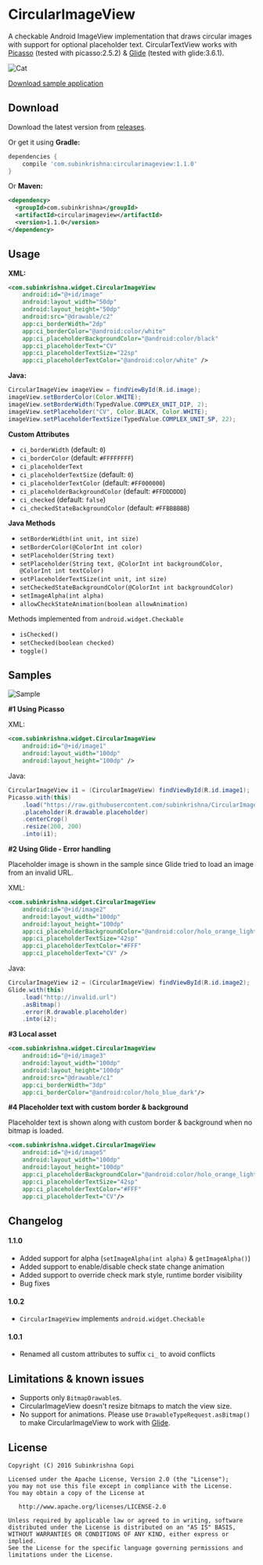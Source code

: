 CircularImageView
====
A checkable Android ImageView implementation that draws circular images with support for optional placeholder text. CircularTextView works with [Picasso][picasso] (tested with picasso:2.5.2) & [Glide][glide] (tested with glide:3.6.1).

![Cat](art/cat.png)

[Download sample application][app]

## Download

Download the latest version from [releases][1].

Or get it using **Gradle:**

````groovy
dependencies {
    compile 'com.subinkrishna:circularimageview:1.1.0'
}
````

Or **Maven:**

````xml
<dependency>
  <groupId>com.subinkrishna</groupId>
  <artifactId>circularimageview</artifactId>
  <version>1.1.0</version>
</dependency>
````

## Usage

**XML:**

````xml
<com.subinkrishna.widget.CircularImageView
    android:id="@+id/image"
    android:layout_width="50dp"
    android:layout_height="50dp"
    android:src="@drawable/c2"
    app:ci_borderWidth="2dp"
    app:ci_borderColor="@android:color/white"
    app:ci_placeholderBackgroundColor="@android:color/black"
    app:ci_placeholderText="CV"
    app:ci_placeholderTextSize="22sp"
    app:ci_placeholderTextColor="@android:color/white" />
````

**Java:**

````java
CircularImageView imageView = findViewById(R.id.image);
imageView.setBorderColor(Color.WHITE);
imageView.setBorderWidth(TypedValue.COMPLEX_UNIT_DIP, 2);
imageView.setPlaceholder("CV", Color.BLACK, Color.WHITE);
imageView.setPlaceholderTextSize(TypedValue.COMPLEX_UNIT_SP, 22);
````

**Custom Attributes**

* `ci_borderWidth` (default: `0`)
* `ci_borderColor` (default: `#FFFFFFFF`)
* `ci_placeholderText`
* `ci_placeholderTextSize` (default: `0`)
* `ci_placeholderTextColor` (default: `#FF000000`)
* `ci_placeholderBackgroundColor` (default: `#FFDDDDDD`)
* `ci_checked` (default: `false`)
* `ci_checkedStateBackgroundColor` (default: `#FFBBBBBB`)

**Java Methods**

* `setBorderWidth(int unit, int size)`
* `setBorderColor(@ColorInt int color)`
* `setPlaceholder(String text)`
* `setPlaceholder(String text, @ColorInt int backgroundColor, @ColorInt int textColor)`
* `setPlaceholderTextSize(int unit, int size)`
* `setCheckedStateBackgroundColor(@ColorInt int backgroundColor)`
* `setImageAlpha(int alpha)`
* `allowCheckStateAnimation(boolean allowAnimation)`

Methods implemented from `android.widget.Checkable`

* `isChecked()`
* `setChecked(boolean checked)`
* `toggle()`

## Samples

![Sample](screenshots/samples.png)

**#1 Using Picasso**

XML:

```` xml
<com.subinkrishna.widget.CircularImageView
    android:id="@+id/image1"
    android:layout_width="100dp"
    android:layout_height="100dp" />
````

Java:

````java
CircularImageView i1 = (CircularImageView) findViewById(R.id.image1);
Picasso.with(this)
    .load("https://raw.githubusercontent.com/subinkrishna/CircularImageView/master/art/cat_original.jpg")
    .placeholder(R.drawable.placeholder)
    .centerCrop()
    .resize(200, 200)
    .into(i1);
````

**#2 Using Glide - Error handling**

Placeholder image is shown in the sample since Glide tried to load an image from an invalid URL.

XML:

````xml
<com.subinkrishna.widget.CircularImageView
    android:id="@+id/image2"
    android:layout_width="100dp"
    android:layout_height="100dp"
    app:ci_placeholderBackgroundColor="@android:color/holo_orange_light"
    app:ci_placeholderTextSize="42sp"
    app:ci_placeholderTextColor="#FFF"
    app:ci_placeholderText="CV" />

````

Java:

````java
CircularImageView i2 = (CircularImageView) findViewById(R.id.image2);
Glide.with(this)
    .load("http://invalid.url")
    .asBitmap()
    .error(R.drawable.placeholder)
    .into(i2);
````

**#3 Local asset**

````xml
<com.subinkrishna.widget.CircularImageView
    android:id="@+id/image3"
    android:layout_width="100dp"
    android:layout_height="100dp"
    android:src="@drawable/c1"
    app:ci_borderWidth="3dp"
    app:ci_borderColor="@android:color/holo_blue_dark"/>
````

**#4 Placeholder text with custom border & background**

Placeholder text is shown along with custom border & background when no bitmap is loaded.

````xml
<com.subinkrishna.widget.CircularImageView
    android:id="@+id/image5"
    android:layout_width="100dp"
    android:layout_height="100dp"
    app:ci_placeholderBackgroundColor="@android:color/holo_orange_light"
    app:ci_placeholderTextSize="42sp"
    app:ci_placeholderTextColor="#FFF"
    app:ci_placeholderText="CV"/>
````

## Changelog

#### 1.1.0

* Added support for alpha (`setImageAlpha(int alpha)` & `getImageAlpha()`)
* Added support to enable/disable check state change animation
* Added support to override check mark style, runtime border visibility
* Bug fixes

#### 1.0.2

* `CircularImageView` implements `android.widget.Checkable`

#### 1.0.1

* Renamed all custom attributes to suffix `ci_` to avoid conflicts

## Limitations & known issues

* Supports only `BitmapDrawable`s.
* CircularImageView doesn't resize bitmaps to match the view size.
* No support for animations. Please use `DrawableTypeRequest.asBitmap()` to make CircularImageView to work with [Glide][glide].

## License

    Copyright (C) 2016 Subinkrishna Gopi

    Licensed under the Apache License, Version 2.0 (the "License");
    you may not use this file except in compliance with the License.
    You may obtain a copy of the License at

       http://www.apache.org/licenses/LICENSE-2.0

    Unless required by applicable law or agreed to in writing, software
    distributed under the License is distributed on an "AS IS" BASIS,
    WITHOUT WARRANTIES OR CONDITIONS OF ANY KIND, either express or implied.
    See the License for the specific language governing permissions and
    limitations under the License.

[1]: ../../releases
[app]:https://play.google.com/store/apps/details?id=com.subinkrishna.circularimageview.demo
[picasso]: http://square.github.io/picasso/
[glide]: https://github.com/bumptech/glide